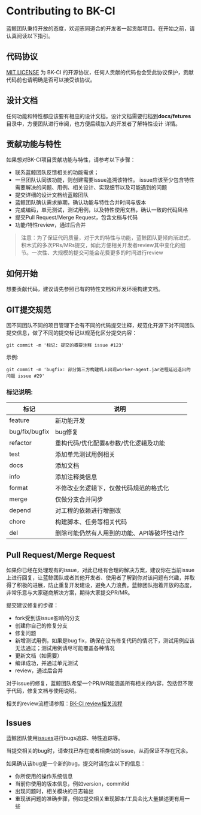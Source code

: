 # Contributing to BK-CI

蓝鲸团队秉持开放的态度，欢迎志同道合的开发者一起贡献项目。在开始之前，请认真阅读以下指引。

## 代码协议

[MIT LICENSE](LICENSE.txt) 为 BK-CI 的开源协议，任何人贡献的代码也会受此协议保护，贡献代码前也请明确是否可以接受该协议。

## 设计文档

任何功能和特性都应该要有相应的设计文档。设计文档需要归档到**docs/fetures**目录中，方便团队进行审阅，也方便后续加入的开发者了解特性设计
详情。

## 贡献功能与特性

如果想对BK-CI项目贡献功能与特性，请参考以下步骤：

* 联系蓝鲸团队反馈相关的功能需求；
* 一旦团队认同该功能，则创建需要issue追溯该特性。 issue应该至少包含特性需要解决的问题、用例、相关设计、实现细节以及可能遇到的问题
* 提交详细的设计文档给蓝鲸团队
* 蓝鲸团队确认需求排期，确认功能与特性合并时间与版本
* 完成编码，单元测试，测试用例，以及特性使用文档，确认一致的代码风格
* 提交Pull Request/Merge Request，包含文档与代码
* 功能/特性review，通过后合并

> 注意：为了保证代码质量，对于大的特性与功能，蓝鲸团队更倾向渐进式，积木式的多次PRs/MRs提交，如此方便相关开发者review其中变化的细节。一次性、大规模的提交可能会花费更多的时间进行review

## 如何开始

想要贡献代码，建议请先参照已有的特性文档和开发环境构建文档。

## GIT提交规范

因不同团队不同的项目管理下会有不同的代码提交注释，规范化开源下对不同团队提交信息，做了不同的提交标记以规范化区分提交内容：

```
git commit -m '标记: 提交的概要注释 issue #123'
```

示例:

```shell
git commit -m 'bugfix: 部分第三方构建机上出现worker-agent.jar进程延迟退出的问题 issue #29'
```

### 标记说明:

| 标记     | 说明                                   |
| -------- | -------------------------------------- |
| feature  | 新功能开发                             |
| bug/fix/bugfix   | bug修复                                |
| refactor | 重构代码/优化配置&参数/优化逻辑及功能 |
| test     | 添加单元测试用例相关                   |
| docs     | 添加文档                               |
| info     | 添加注释类信息                         |
| format   | 不修改业务逻辑下，仅做代码规范的格式化 |
| merge    | 仅做分支合并同步                       |
| depend   | 对工程的依赖进行增删改                 |
| chore    | 构建脚本、任务等相关代码                 |
| del    | 删除可能仍然有人用到的功能、API等破坏性动作               |



## Pull Request/Merge Request

如果你已经在处理现有的issue，对此已经有合理的解决方案，建议你在当前issue上进行回复，让蓝鲸团队或者其他开发者、使用者了解到你对该问题有兴趣，并取得了积极的进展，防止重复开发建设，避免人力浪费。蓝鲸团队抱着开放的态度，非常乐意与大家磋商解决方案，期待大家提交PR/MR。

提交建议修复的步骤：

* fork受到该issue影响的分支
* 创建你自己的修复分支
* 修复问题
* 新增测试用例，如果是bug fix，确保在没有修复代码的情况下，测试用例应该无法通过；测试用例请尽可能覆盖各种情况
* 更新文档（如需要）
* 编译成功，并通过单元测试
* review，通过后合并

对于issue的修复，蓝鲸团队希望一个PR/MR能涵盖所有相关的内容，包括但不限于代码，修复文档与使用说明。

相关的review流程请参照：[BK-CI review相关流程](./docs/specification/review.md)

## Issues

蓝鲸团队使用[issues](https://github.com/Tencent/bk-ci/issues)进行bugs追踪、特性追踪等。

当提交相关的bug时，请查找已存在或者相类似的issue，从而保证不存在冗余。

如果确认该bug是一个新的bug，提交时请包含以下的信息：

* 你所使用的操作系统信息
* 当前你使用的版本信息，例如version，commitid
* 出现问题时，相关模块的日志输出
* 重现该问题的准确步骤，例如提交相关重现脚本/工具会比大量描述更有用一些
